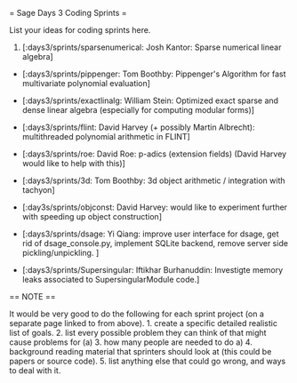 = Sage Days 3 Coding Sprints =

List your ideas for coding sprints here.

 1. [:days3/sprints/sparsenumerical: Josh Kantor: Sparse numerical linear algebra]

 * [:days3/sprints/pippenger: Tom Boothby: Pippenger's Algorithm for fast multivariate polynomial evaluation]

 * [:days3/sprints/exactlinalg: William Stein: Optimized exact sparse and dense linear algebra (especially for computing modular forms)]

 * [:days3/sprints/flint: David Harvey (+ possibly Martin Albrecht): multithreaded polynomial arithmetic in FLINT]

 * [:days3/sprints/roe: David Roe: p-adics (extension fields) (David Harvey would like to help with this)]

 * [:days3/sprints/3d: Tom Boothby: 3d object arithmetic / integration with tachyon]

 * [:day3s/sprints/objconst: David Harvey: would like to experiment further with speeding up object construction]
 * [:days3/sprints/dsage: Yi Qiang: improve user interface for dsage, get rid of dsage_console.py, implement SQLite backend, remove server side pickling/unpickling. ]

 * [:days3/sprints/Supersingular: Iftikhar Burhanuddin: Investigte memory leaks associated to SupersingularModule code.]

== NOTE ==

It would be very good to do the following for each sprint project (on a separate page linked to from above).
    1. create a specific detailed realistic list of goals.
    2. list every possible problem they can think of that might cause problems for (a)
    3. how many people are needed to do a)
    4. background reading material that sprinters should look at (this could be papers or source code).
    5. list anything else that could go wrong, and ways to deal with it.
